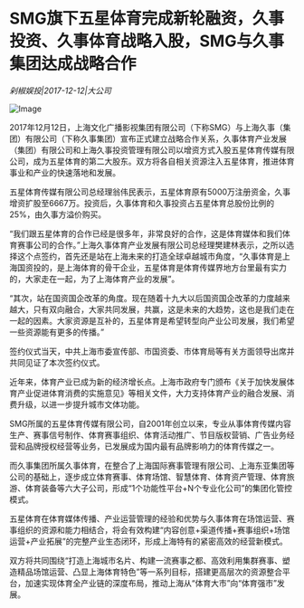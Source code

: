 # SMG旗下五星体育完成新轮融资，久事投资、久事体育战略入股，SMG与久事集团达成战略合作

*剁椒娱投|2017-12-12|大公司*

![Image](http://si1.go2yd.com/get-image/0J3PSl3dRY0)

2017年12月12日，上海文化广播影视集团有限公司（下称SMG）与上海久事（集团）有限公司（下称久事集团）宣布正式建立战略合作关系，久事体育产业发展（集团）有限公司和上海久事投资管理有限公司以增资方式入股五星体育传媒有限公司，成为五星体育的第二大股东。双方将各自相关资源注入五星体育，推进体育事业和产业的快速落地和发展。

五星体育传媒有限公司总经理翁伟民表示，五星体育原有5000万注册资金，久事增资扩股至6667万。投资后，久事体育和久事投资占五星体育总股份比例的25%，由久事方溢价购买。

“我们跟五星体育的合作已经是很多年，非常良好的合作，这是体育媒体和我们体育赛事公司的合作。”上海久事体育产业发展有限公司总经理樊建林表示，之所以选择这个点签约，首先还是站在上海未来的打造全球卓越城市角度，“久事体育是上海国资投的，是上海体育的骨干企业，五星体育是体育传媒界地方台里最有实力的，大家走在一起，为了上海体育产业的发展”。

“其次，站在国资国企改革的角度。现在随着十九大以后国资国企改革的力度越来越大，只有双向融合，大家共同发展，共赢，这是未来的大趋势，这也是我们走在一起的因素。大家资源是互补的，五星体育是希望转型向产业公司发展，我们希望一些资源能有更多的传播。”

签约仪式当天，中共上海市委宣传部、市国资委、市体育局等有关方面领导出席并共同见证了本次签约仪式。

近年来，体育产业已成为新的经济增长点。上海市政府专门颁布《关于加快发展体育产业促进体育消费的实施意见》等相关文件，大力支持体育产业的融合发展、消费升级，以进一步提升城市文体功能。

SMG所属的五星体育传媒有限公司，自2001年创立以来，专业从事体育传媒内容生产、赛事信号制作、体育赛事组织、体育活动推广、节目版权营销、广告业务经营和品牌授权经营等业务，已发展成为国内最有品牌影响力的体育传媒之一。

而久事集团所属久事体育，在整合了上海国际赛事管理有限公司、上海东亚集团等公司的基础上，逐步成立体育赛事、体育场馆、智慧体育、体育资产管理、体育旅游、体育装备等六大子公司，形成“1个功能性平台+N个专业化公司”的集团化管控模式。

五星体育在体育媒体传播、产业运营管理的经验和优势与久事体育在场馆运营、赛事组织的资源和能力相结合，将会有效构建“内容创意+渠道传播+赛事组织+场馆运营+产业拓展”的完整产业生态闭环，形成上海特有的紧密高效的经营新模式。

双方将共同围绕“打造上海城市名片、构建一流赛事之都、高效利用集群赛事、塑造精品场馆运营、凸显上海体育特色”等一系列目标，搭建更高层次的资源整合平台，加速实现体育全产业链的深度布局，推动上海从“体育大市”向“体育强市”发展。

